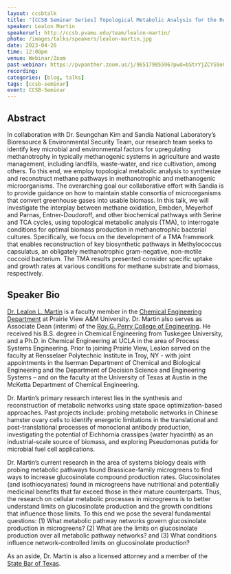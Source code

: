 ```yaml
---
layout: ccsbtalk
title: "[CCSB Seminar Series] Topological Metabolic Analysis for the Reconstruction of Major Biosynthetic Pathways and Cycles in Methylococcus capsulatus"
speaker: Lealon Martin
speakerurl: http://ccsb.pvamu.edu/team/lealon-martin/
photo: /images/talks/speakers/lealon-martin.jpg
date: 2023-04-26
time: 12:00pm
venue: Webinar/Zoom
past-webinar: https://pvpanther.zoom.us/j/96517985596?pwd=bStrYjZCYS9oQnVFZDRiTDB2ZjZsQT09&from=addon
recording: 
categories: [blog, talks]
tags: [ccsb-seminar]
event: CCSB-Seminar
---
```



## Abstract

In collaboration with Dr. Seungchan Kim and Sandia National Laboratory’s Bioresource & Environmental Security Team, our research team seeks to identify key microbial and environmental factors for upregulating methanotrophy in typically methanogenic systems in agriculture and waste management, including landfills, waste-water, and rice cultivation, among others.  To this end, we employ topological metabolic analysis to synthesize and reconstruct methane pathways in methanotrophic and methanogenic microorganisms. The overarching goal our collaborative effort with Sandia is to provide guidance on how to maintain stable consortia of microorganisms that convert greenhouse gases into usable biomass. In this talk, we will investigate the interplay between methane oxidation, Embden, Meyerhof and Parnas, Entner-Doudoroff, and other biochemical pathways with Serine and TCA cycles, using topological metabolic analysis (TMA), to interrogate conditions for optimal biomass production in methanotrophic bacterial cultures. Specifically, we focus on the development of a TMA framework that enables reconstruction of key biosynthetic pathways in Methylococcus capsulatus, an obligately methanotrophic gram-negative, non-motile coccoid bacterium. The TMA results presented consider specific uptake and growth rates at various conditions for methane substrate and biomass, respectively.



## Speaker Bio

[Dr. Lealon L. Martin](http://ccsb.pvamu.edu/team/lealon-martin/) is a faculty member in the [Chemical Engineering Department](https://www.pvamu.edu/cheg/cheg-faculty-martin/) at Prairie View A&M University. Dr. Martin also serves as Associate Dean (interim) of the [Roy G. Perry College of Engineering](https://www.pvamu.edu/engineering/).   He received his B.S. degree in Chemical Engineering from Tuskegee University, and a Ph.D. in Chemical Engineering at UCLA in the area of Process Systems Engineering. Prior to joining Prairie View, Lealon served on the faculty at Rensselaer Polytechnic Institute in Troy, NY - with joint appointments in the Iserman Department of Chemical and Biological Engineering and the Department of Decision Science and Engineering Systems – and on the faculty at the University of Texas at Austin in the McKetta Department of Chemical Engineering. 

Dr. Martin’s primary research interest lies in the synthesis and reconstruction of metabolic networks using state space optimization-based approaches. Past projects include: probing metabolic networks in Chinese hamster ovary cells to identify energetic limitations in the translational and post-translational processes of monoclonal antibody production, investigating the potential of Eichhornia crassipes (water hyacinth) as an industrial-scale source of biomass, and exploring Pseudomonas putida for microbial fuel cell applications. 

Dr. Martin’s current research in the area of systems biology deals with probing metabolic pathways found Brassicae-family microgreens to find ways to increase glucosinolate compound production rates. Glucosinolates (and isothiocyanates) found in microgreens have nutritional and potentially medicinal benefits that far exceed those in their mature counterparts. Thus, the research on cellular metabolic processes in microgreens is to better understand limits on glucosinolate production and the growth conditions that influence those limits. To this end we pose the several fundamental questions: (1) What metabolic pathway networks govern glucosinolate production in microgreens? (2) What are the limits on glucosinolate production over all metabolic pathway networks?  and (3) What conditions influence network-controlled limits on glucosinolate production?

As an aside, Dr. Martin is also a licensed attorney and a member of the [State Bar of Texas](https://www.texasbar.com). 




